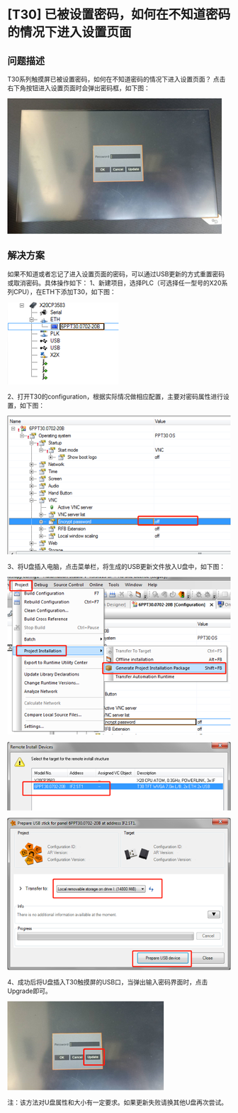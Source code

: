 # [T30] 已被设置密码，如何在不知道密码的情况下进入设置页面

## 问题描述
T30系列触摸屏已被设置密码，如何在不知道密码的情况下进入设置页面？
点击右下角按钮进入设置页面时会弹出密码框，如下图：

![Img](./FILES/020[T30]%20已被设置密码，如何在不知道密码的情况下进入设置页面.md/img-20220615161303.png)

## 解决方案
如果不知道或者忘记了进入设置页面的密码，可以通过USB更新的方式重置密码或取消密码。具体操作如下：
1、新建项目，选择PLC（可选择任一型号的X20系列CPU），在ETH下添加T30，如下图：

![Img](./FILES/020[T30]%20已被设置密码，如何在不知道密码的情况下进入设置页面.md/img-20220615161359.png)

2、打开T30的configuration，根据实际情况做相应配置，主要对密码属性进行设置，如下图：

![Img](./FILES/020[T30]%20已被设置密码，如何在不知道密码的情况下进入设置页面.md/img-20220615161454.png)

3、将U盘插入电脑，点击菜单栏，将生成的USB更新文件放入U盘中，如下图：

![Img](./FILES/020[T30]%20已被设置密码，如何在不知道密码的情况下进入设置页面.md/img-20220615162257.png)

![Img](./FILES/020[T30]%20已被设置密码，如何在不知道密码的情况下进入设置页面.md/img-20220615161622.png)

![Img](./FILES/020[T30]%20已被设置密码，如何在不知道密码的情况下进入设置页面.md/img-20220615162316.png)

4、成功后将U盘插入T30触摸屏的USB口，当弹出输入密码界面时，点击Upgrade即可。

![Img](./FILES/020[T30]%20已被设置密码，如何在不知道密码的情况下进入设置页面.md/img-20220615162342.png)

注：该方法对U盘属性和大小有一定要求。如果更新失败请换其他U盘再次尝试。